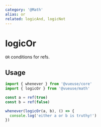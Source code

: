 ```yaml
---
category: '@Math'
alias: or
related: logicAnd, logicNot
---
```


# logicOr

`OR` conditions for refs.

## Usage

```ts
import { whenever } from '@vueuse/core'
import { logicOr } from '@vueuse/math'

const a = ref(true)
const b = ref(false)

whenever(logicOr(a, b), () => {
  console.log('either a or b is truthy!')
})
```
